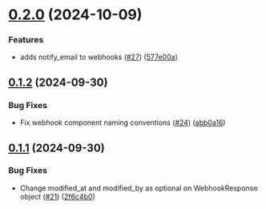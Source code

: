 # [0.2.0](https://github.com/Basis-Theory/go-sdk/compare/v0.1.2...v0.2.0) (2024-10-09)


### Features

* adds notify_email to webhooks ([#27](https://github.com/Basis-Theory/go-sdk/issues/27)) ([577e00a](https://github.com/Basis-Theory/go-sdk/commit/577e00a4ced891592209e337316f0bd76d711366))

## [0.1.2](https://github.com/Basis-Theory/go-sdk/compare/v0.1.1...v0.1.2) (2024-09-30)


### Bug Fixes

* Fix webhook component naming conventions ([#24](https://github.com/Basis-Theory/go-sdk/issues/24)) ([abb0a16](https://github.com/Basis-Theory/go-sdk/commit/abb0a168f3cd29abd151e29ea151eca707a470ce))

## [0.1.1](https://github.com/Basis-Theory/go-sdk/compare/v0.1.0...v0.1.1) (2024-09-30)


### Bug Fixes

* Change modified_at and modified_by as optional on WebhookResponse object ([#21](https://github.com/Basis-Theory/go-sdk/issues/21)) ([2f6c4b0](https://github.com/Basis-Theory/go-sdk/commit/2f6c4b0250f9c7c3f030342ad3ffc91fd8f5f6a8))
